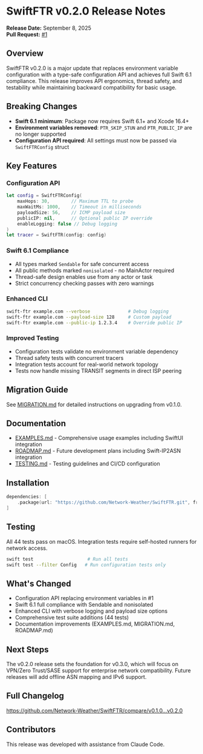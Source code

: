 # SwiftFTR v0.2.0 Release Notes

**Release Date:** September 8, 2025  
**Pull Request:** [#1](https://github.com/Network-Weather/SwiftFTR/pull/1)

## Overview
SwiftFTR v0.2.0 is a major update that replaces environment variable configuration with a type-safe configuration API and achieves full Swift 6.1 compliance. This release improves API ergonomics, thread safety, and testability while maintaining backward compatibility for basic usage.

## Breaking Changes
- **Swift 6.1 minimum**: Package now requires Swift 6.1+ and Xcode 16.4+
- **Environment variables removed**: `PTR_SKIP_STUN` and `PTR_PUBLIC_IP` are no longer supported
- **Configuration API required**: All settings must now be passed via `SwiftFTRConfig` struct

## Key Features

### Configuration API
```swift
let config = SwiftFTRConfig(
    maxHops: 30,        // Maximum TTL to probe
    maxWaitMs: 1000,    // Timeout in milliseconds
    payloadSize: 56,    // ICMP payload size
    publicIP: nil,      // Optional public IP override
    enableLogging: false // Debug logging
)
let tracer = SwiftFTR(config: config)
```

### Swift 6.1 Compliance
- All types marked `Sendable` for safe concurrent access
- All public methods marked `nonisolated` - no MainActor required
- Thread-safe design enables use from any actor or task
- Strict concurrency checking passes with zero warnings

### Enhanced CLI
```bash
swift-ftr example.com --verbose              # Debug logging
swift-ftr example.com --payload-size 128     # Custom payload
swift-ftr example.com --public-ip 1.2.3.4    # Override public IP
```

### Improved Testing
- Configuration tests validate no environment variable dependency
- Thread safety tests with concurrent tracers
- Integration tests account for real-world network topology
- Tests now handle missing TRANSIT segments in direct ISP peering

## Migration Guide
See [MIGRATION.md](MIGRATION.md) for detailed instructions on upgrading from v0.1.0.

## Documentation
- [EXAMPLES.md](EXAMPLES.md) - Comprehensive usage examples including SwiftUI integration
- [ROADMAP.md](ROADMAP.md) - Future development plans including Swift-IP2ASN integration
- [TESTING.md](TESTING.md) - Testing guidelines and CI/CD configuration

## Installation
```swift
dependencies: [
    .package(url: "https://github.com/Network-Weather/SwiftFTR.git", from: "0.2.0")
]
```

## Testing
All 44 tests pass on macOS. Integration tests require self-hosted runners for network access.

```bash
swift test                    # Run all tests
swift test --filter Config   # Run configuration tests only
```

## What's Changed
- Configuration API replacing environment variables in #1
- Swift 6.1 full compliance with Sendable and nonisolated
- Enhanced CLI with verbose logging and payload size options
- Comprehensive test suite additions (44 tests)
- Documentation improvements (EXAMPLES.md, MIGRATION.md, ROADMAP.md)

## Next Steps
The v0.2.0 release sets the foundation for v0.3.0, which will focus on VPN/Zero Trust/SASE support for enterprise network compatibility. Future releases will add offline ASN mapping and IPv6 support.

## Full Changelog
https://github.com/Network-Weather/SwiftFTR/compare/v0.1.0...v0.2.0

## Contributors
This release was developed with assistance from Claude Code.